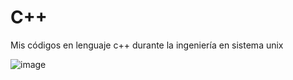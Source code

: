 # C++

Mis códigos en lenguaje c++ durante la ingeniería en sistema unix

![image](https://github.com/XxIvanstromxX/C-/assets/157620225/89a36bfb-f19a-4d21-a985-32ec1c24c6e9)
